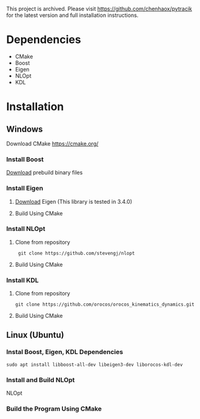 This project is archived. Please visit https://github.com/chenhaox/pytracik for the latest version and full installation instructions.

# Dependencies
- CMake
- Boost
- Eigen
- NLOpt
- KDL  

# Installation

## Windows

Download CMake
https://cmake.org/

### Install Boost

[Download](https://sourceforge.net/projects/boost/files/boost-binaries/) prebuild binary files

### Install Eigen

1. [Download](https://eigen.tuxfamily.org/index.php?title=Main_Page) Eigen (This library is tested in 3.4.0)

2. Build Using CMake

### Install NLOpt

1. Clone from repository

   ```shell 
    git clone https://github.com/stevengj/nlopt
    ```

2. Build Using CMake

### Install KDL

1. Clone from repository
    
    ```shell
    git clone https://github.com/orocos/orocos_kinematics_dynamics.git
    ```
    
2. Build Using CMake


## Linux (Ubuntu)

### Instal Boost, Eigen, KDL Dependencies

```
sudo apt install libboost-all-dev libeigen3-dev liborocos-kdl-dev
```

### Install and Build NLOpt
NLOpt

### Build the Program Using CMake
